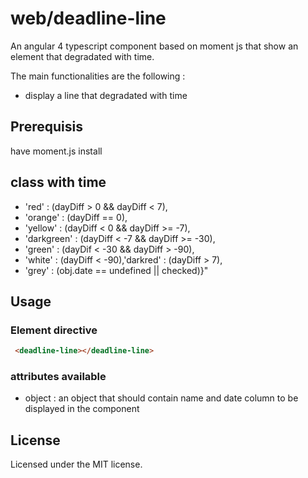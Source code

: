 # web/deadline-line
An angular 4 typescript component based on moment js that show an element that degradated with time.

The main functionalities are the following :
 * display a line that degradated with time

## Prerequisis

have moment.js install

## class with time

 * 'red' : (dayDiff > 0 && dayDiff < 7),
 * 'orange' : (dayDiff == 0),
 * 'yellow' : (dayDiff < 0 && dayDiff >= -7),
 * 'darkgreen' : (dayDiff < -7 && dayDiff >= -30),
 * 'green' : (dayDif < -30 && dayDiff > -90),
 * 'white' : (dayDiff < -90),'darkred' : (dayDiff > 7),
 * 'grey' : (obj.date == undefined || checked)}"

## Usage

### Element directive

```html
 <deadline-line></deadline-line>
```

### attributes available

 * object : an object that should contain name and date column to be displayed in the component

## License
Licensed under the MIT license.
